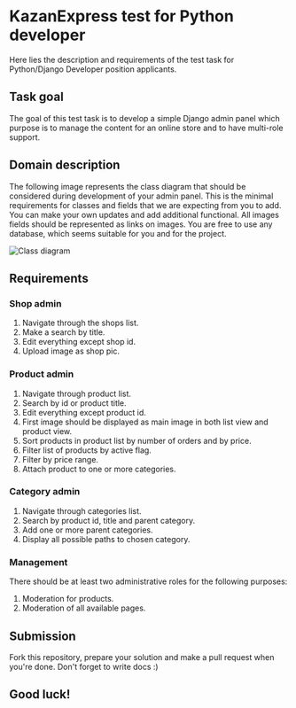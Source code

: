 # KazanExpress test for Python developer

Here lies the description and requirements of the test task for Python/Django Developer position applicants.

## Task goal

The goal of this test task is to develop a simple Django admin panel which purpose is to manage the content for an
online store and to have multi-role support.

## Domain description

The following image represents the class diagram that should be considered during development of your admin panel. This
is the minimal requirements for classes and fields that we are expecting from you to add. You can make your own updates
and add additional functional. All images fields should be represented as links on images. You are free to use any
database, which seems suitable for you and for the project.

![Class diagram](https://hb.bizmrg.com/kazanexpress/class_diagram.png)

## Requirements

### Shop admin

1. Navigate through the shops list.
2. Make a search by title.
3. Edit everything except shop id.
4. Upload image as shop pic.

### Product admin

1. Navigate through product list.
2. Search by id or product title.
3. Edit everything except product id.
4. First image should be displayed as main image in both list view and product view.
5. Sort products in product list by number of orders and by price.
6. Filter list of products by active flag.
7. Filter by price range.
8. Attach product to one or more categories.

### Category admin

1. Navigate through categories list.
2. Search by product id, title and parent category.
3. Add one or more parent categories.
4. Display all possible paths to chosen category.

### Management

There should be at least two administrative roles for the following purposes:

1. Moderation for products.
2. Moderation of all available pages.

## Submission

Fork this repository, prepare your solution and make a pull request when you're done.
Don't forget to write docs :)

## Good luck!
